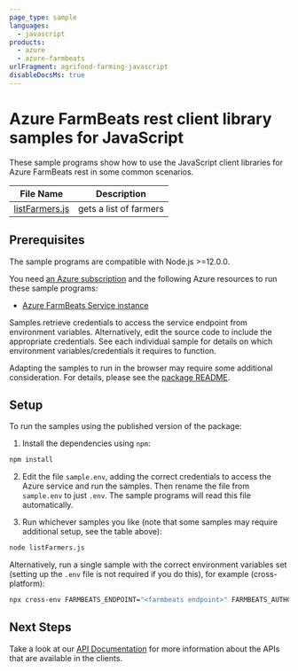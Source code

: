 ```yaml
---
page_type: sample
languages:
  - javascript
products:
  - azure
  - azure-farmbeats
urlFragment: agrifood-farming-javascript
disableDocsMs: true
---
```


# Azure FarmBeats rest client library samples for JavaScript

These sample programs show how to use the JavaScript client libraries for Azure FarmBeats rest in some common scenarios.

| **File Name**                 | **Description**        |
| ----------------------------- | ---------------------- |
| [listFarmers.js][listfarmers] | gets a list of farmers |

## Prerequisites

The sample programs are compatible with Node.js >=12.0.0.

You need [an Azure subscription][freesub] and the following Azure resources to run these sample programs:

- [Azure FarmBeats Service instance][createinstance_azurefarmbeatsserviceinstance]

Samples retrieve credentials to access the service endpoint from environment variables. Alternatively, edit the source code to include the appropriate credentials. See each individual sample for details on which environment variables/credentials it requires to function.

Adapting the samples to run in the browser may require some additional consideration. For details, please see the [package README][package].

## Setup

To run the samples using the published version of the package:

1. Install the dependencies using `npm`:

```bash
npm install
```

2. Edit the file `sample.env`, adding the correct credentials to access the Azure service and run the samples. Then rename the file from `sample.env` to just `.env`. The sample programs will read this file automatically.

3. Run whichever samples you like (note that some samples may require additional setup, see the table above):

```bash
node listFarmers.js
```

Alternatively, run a single sample with the correct environment variables set (setting up the `.env` file is not required if you do this), for example (cross-platform):

```bash
npx cross-env FARMBEATS_ENDPOINT="<farmbeats endpoint>" FARMBEATS_AUTHORITY="<farmbeats authority>" node listFarmers.js
```

## Next Steps

Take a look at our [API Documentation][apiref] for more information about the APIs that are available in the clients.

[listfarmers]: https://github.com/Azure/azure-sdk-for-js/blob/master/sdk/agrifood/agrifood-farming-rest/samples/v1/javascript/listFarmers.js
[apiref]: https://docs.microsoft.com/javascript/api/@azure/agrifood-farming
[freesub]: https://azure.microsoft.com/free/
[createinstance_azurefarmbeatsserviceinstance]: https://docs.microsoft.com/en-us/azure/industry/agriculture/install-azure-farmbeats
[package]: https://github.com/Azure/azure-sdk-for-js/tree/master/sdk/agrifood/agrifood-farming-rest/README.md
